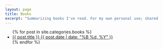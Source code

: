```yaml
---
layout: page
title: Books 
excerpt: "Summarizing books I've read. For my own personal use; shared with the world."
---
```


<ul class="post-list">
{% for post in site.categories.books %} 
  <li><article><a href="{{ site.siteurl }}{{ post.url }}">{{ post.title }} <span class="entry-date"><time datetime="{{ post.date | date_to_xmlschema }}">{{ post.date | date: "%B %d, %Y" }}</time></span></a></article></li>
{% endfor %}
</ul>
